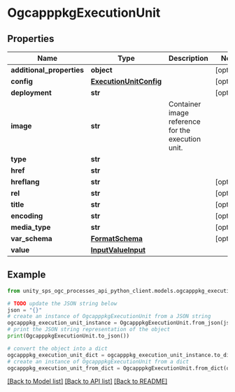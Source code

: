 # OgcapppkgExecutionUnit


## Properties

Name | Type | Description | Notes
------------ | ------------- | ------------- | -------------
**additional_properties** | **object** |  | [optional]
**config** | [**ExecutionUnitConfig**](ExecutionUnitConfig.md) |  | [optional]
**deployment** | **str** |  | [optional]
**image** | **str** | Container image reference for the execution unit. |
**type** | **str** |  |
**href** | **str** |  |
**hreflang** | **str** |  | [optional]
**rel** | **str** |  | [optional]
**title** | **str** |  | [optional]
**encoding** | **str** |  | [optional]
**media_type** | **str** |  | [optional]
**var_schema** | [**FormatSchema**](FormatSchema.md) |  | [optional]
**value** | [**InputValueInput**](InputValueInput.md) |  |

## Example

```python
from unity_sps_ogc_processes_api_python_client.models.ogcapppkg_execution_unit import OgcapppkgExecutionUnit

# TODO update the JSON string below
json = "{}"
# create an instance of OgcapppkgExecutionUnit from a JSON string
ogcapppkg_execution_unit_instance = OgcapppkgExecutionUnit.from_json(json)
# print the JSON string representation of the object
print(OgcapppkgExecutionUnit.to_json())

# convert the object into a dict
ogcapppkg_execution_unit_dict = ogcapppkg_execution_unit_instance.to_dict()
# create an instance of OgcapppkgExecutionUnit from a dict
ogcapppkg_execution_unit_from_dict = OgcapppkgExecutionUnit.from_dict(ogcapppkg_execution_unit_dict)
```
[[Back to Model list]](../README.md#documentation-for-models) [[Back to API list]](../README.md#documentation-for-api-endpoints) [[Back to README]](../README.md)
